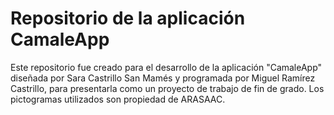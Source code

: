 # Repositorio de la aplicación CamaleApp
Este repositorio fue creado para el desarrollo de la aplicación "CamaleApp" diseñada por Sara Castrillo San Mamés y programada por Miguel Ramírez Castrillo, para presentarla como un proyecto de trabajo de fin de grado. Los pictogramas utilizados son propiedad de ARASAAC.

